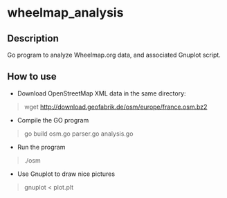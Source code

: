 wheelmap_analysis
=================

Description
-----------
Go program to analyze Wheelmap.org data, and associated Gnuplot script.

How to use
----------
* Download OpenStreetMap XML data in the same directory:

> wget http://download.geofabrik.de/osm/europe/france.osm.bz2

* Compile the GO program

> go build osm.go parser.go analysis.go

* Run the program

> ./osm

* Use Gnuplot to draw nice pictures

> gnuplot < plot.plt
